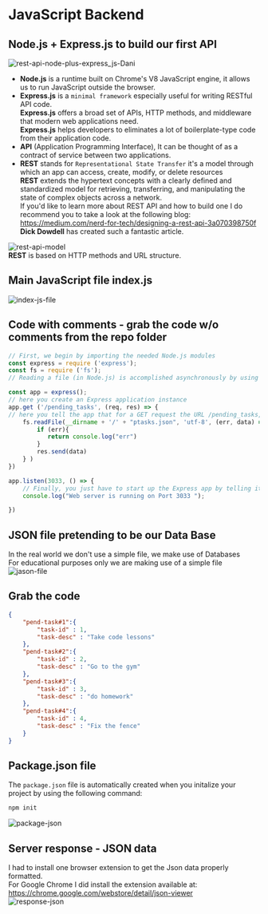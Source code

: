 # JavaScript Backend
## Node.js + Express.js to build our first API
![rest-api-node-plus-express_js-Dani](https://github.com/danielurra/node-first-api/assets/51704179/36235412-fc5a-48b6-83b9-e1acb697033f)<br>
* **Node.js** is a runtime built on Chrome's V8 JavaScript engine, it allows us to run JavaScript outside the browser.
* **Express.js** is a `minimal framework` especially useful for writing RESTful API code.<br>
  **Express.js** offers a broad set of APIs, HTTP methods, and middleware that modern web applications need.<br>
  **Express.js** helps developers to eliminates a lot of boilerplate-type code from their application code.<br>
* **API** (Application Programming Interface), It can be thought of as a contract of service between two applications.<br>
* **REST** stands for `Representational State Transfer` it's a model through which an app can access, create, modify, or delete resources<br>
  **REST** extends the hypertext concepts with a clearly defined and standardized model for retrieving, transferring, and manipulating the state of complex objects across a network.<br>
  If you'd like to learn more about REST API and how to build one I do recommend you to take a look at the following blog:
  https://medium.com/nerd-for-tech/designing-a-rest-api-3a070398750f<br>
  **Dick Dowdell** has created such a fantastic article.<br>

![rest-api-model](https://github.com/danielurra/node-first-api/assets/51704179/5bd63cf9-26ac-4170-983e-ed52a6a70111)<br>
**REST** is based on HTTP methods and URL structure.
## Main JavaScript file index.js
![index-js-file](https://github.com/danielurra/node-first-api/assets/51704179/0bc372fa-937b-4f37-9740-aa4e85d2e993)<br>
## Code with comments - grab the code w/o comments from the repo folder
```javascript
// First, we begin by importing the needed Node.js modules
const express = require ('express');
const fs = require ('fs');
// Reading a file (in Node.js) is accomplished asynchronously by using the file system (fs) module

const app = express();
// here you create an Express application instance
app.get ('/pending_tasks', (req, res) => {
// here you tell the app that for a GET request the URL /pending_tasks, execute the given function.
    fs.readFile(__dirname + '/' + "ptasks.json", 'utf-8', (err, data) => {
        if (err){
           return console.log("err")
        }
        res.send(data)
    } )
})

app.listen(3033, () => {
    // Finally, you just have to start up the Express app by telling it what port to listen on.
    console.log("Web server is running on Port 3033 ");

})
```
## JSON file pretending to be our Data Base
In the real world we don't use a simple file, we make use of Databases<br>
For educational purposes only we are making use of a simple file<br>
![jason-file](https://github.com/danielurra/node-first-api/assets/51704179/78778941-db6d-4833-b917-af68a0dd844f)<br>
## Grab the code
```json
{
    "pend-task#1":{
        "task-id" : 1,
        "task-desc" : "Take code lessons"
    },
    "pend-task#2":{
        "task-id" : 2,
        "task-desc" : "Go to the gym"
    },
    "pend-task#3":{
        "task-id" : 3,
        "task-desc" : "do homework"
    },
    "pend-task#4":{
        "task-id" : 4,
        "task-desc" : "Fix the fence"
    }
}

```
## Package.json file
The `package.json` file is automatically created when you initalize your project by using the following command:
```bash
npm init
```
![package-json](https://github.com/danielurra/node-first-api/assets/51704179/ddabbd88-3ad6-4653-86c1-9a1fb5c520ef)<br>
## Server response - JSON data
I had to install one browser extension to get the Json data properly formatted.<br>
For Google Chrome I did install the extension available at:<br>
https://chrome.google.com/webstore/detail/json-viewer<br>
![response-json](https://github.com/danielurra/node-first-api/assets/51704179/140e2620-d957-434c-a328-ab67c91e14ae)<br>

